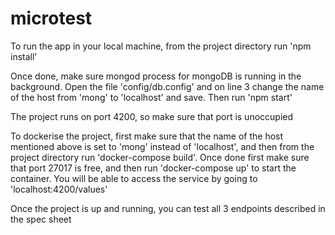 # microtest

To run the app in your local machine, from the project directory run 'npm install'

Once done, make sure mongod process for mongoDB is running in the background. Open the file 'config/db.config' and on line 3 change the name of the host from 'mong' to 'localhost' and save. Then run 'npm start'

The project runs on port 4200, so make sure that port is unoccupied

To dockerise the project, first make sure that the name of the host mentioned above is set to 'mong' instead of 'localhost', and then from the project directory run 'docker-compose build'. Once done first make sure that port 27017 is free, and then run 'docker-compose up' to start the container. You will be able to access the service by going to 'localhost:4200/values'

Once the project is up and running, you can test all 3 endpoints described in the spec sheet
